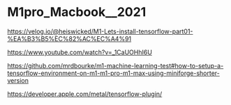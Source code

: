 # M1pro_Macbook__2021

https://velog.io/@heiswicked/M1-Lets-install-tensorflow-part01-%EA%B3%B5%EC%82%AC%EC%A4%91

https://www.youtube.com/watch?v=_1CaUOHhI6U

https://github.com/mrdbourke/m1-machine-learning-test#how-to-setup-a-tensorflow-environment-on-m1-m1-pro-m1-max-using-miniforge-shorter-version

https://developer.apple.com/metal/tensorflow-plugin/
